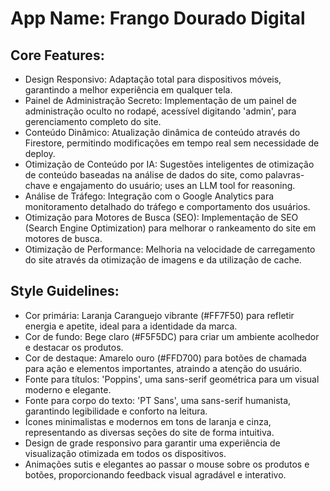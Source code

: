# **App Name**: Frango Dourado Digital

## Core Features:

- Design Responsivo: Adaptação total para dispositivos móveis, garantindo a melhor experiência em qualquer tela.
- Painel de Administração Secreto: Implementação de um painel de administração oculto no rodapé, acessível digitando 'admin', para gerenciamento completo do site.
- Conteúdo Dinâmico: Atualização dinâmica de conteúdo através do Firestore, permitindo modificações em tempo real sem necessidade de deploy.
- Otimização de Conteúdo por IA: Sugestões inteligentes de otimização de conteúdo baseadas na análise de dados do site, como palavras-chave e engajamento do usuário; uses an LLM tool for reasoning.
- Análise de Tráfego: Integração com o Google Analytics para monitoramento detalhado do tráfego e comportamento dos usuários.
- Otimização para Motores de Busca (SEO): Implementação de SEO (Search Engine Optimization) para melhorar o rankeamento do site em motores de busca.
- Otimização de Performance: Melhoria na velocidade de carregamento do site através da otimização de imagens e da utilização de cache.

## Style Guidelines:

- Cor primária: Laranja Caranguejo vibrante (#FF7F50) para refletir energia e apetite, ideal para a identidade da marca.
- Cor de fundo: Bege claro (#F5F5DC) para criar um ambiente acolhedor e destacar os produtos.
- Cor de destaque: Amarelo ouro (#FFD700) para botões de chamada para ação e elementos importantes, atraindo a atenção do usuário.
- Fonte para títulos: 'Poppins', uma sans-serif geométrica para um visual moderno e elegante.
- Fonte para corpo do texto: 'PT Sans', uma sans-serif humanista, garantindo legibilidade e conforto na leitura.
- Ícones minimalistas e modernos em tons de laranja e cinza, representando as diversas seções do site de forma intuitiva.
- Design de grade responsivo para garantir uma experiência de visualização otimizada em todos os dispositivos.
- Animações sutis e elegantes ao passar o mouse sobre os produtos e botões, proporcionando feedback visual agradável e interativo.